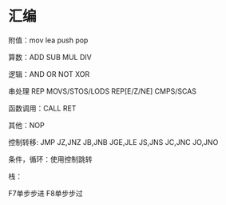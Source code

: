 # 汇编

附值：mov 	lea	push	pop

算数：ADD	SUB	MUL	DIV

逻辑：AND	OR	NOT	XOR

串处理	REP MOVS/STOS/LODS			REP[E/Z/NE] CMPS/SCAS

函数调用：CALL	RET

其他：NOP

控制转移:	JMP	JZ,JNZ	JB,JNB	JGE,JLE	JS,JNS	JC,JNC	JO,JNO

条件，循环：使用控制跳转

栈：

F7单步步进	F8单步步过